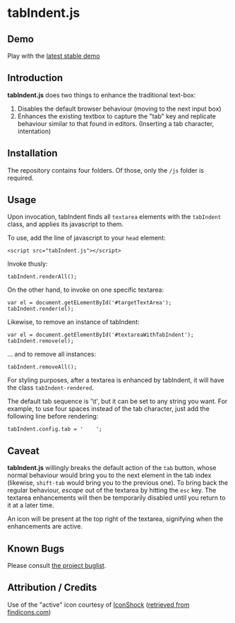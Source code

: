 tabIndent.js
================

## Demo

Play with the [latest stable demo](http://julianlam.github.com/tabIndent.js/)

## Introduction

**tabIndent.js** does two things to enhance the traditional text-box:

1. Disables the default browser behaviour (moving to the next input box)
2. Enhances the existing textbox to capture the "tab" key and replicate
behaviour similar to that found in editors. (Inserting a tab character,
intentation)

## Installation

The repository contains four folders. Of those, only the `/js` folder is
required.

## Usage

Upon invocation, tabIndent finds all `textarea` elements with the
`tabIndent` class, and applies its javascript to them.

To use, add the line of javascript to your `head` element:

    <script src="tabIndent.js"></script>

Invoke thusly:

    tabIndent.renderAll();

On the other hand, to invoke on one specific textarea:

    var el = document.getELementById('#targetTextArea');
    tabIndent.render(el);

Likewise, to remove an instance of tabIndent:

    var el = document.getElementById('#textareaWithTabIndent');
    tabIndent.remove(el);

... and to remove all instances:

    tabIndent.removeAll();

For styling purposes, after a textarea is enhanced by tabIndent, it will have
the class `tabIndent-rendered`.

The default tab sequence is '\t', but it can be set to any string you want. For
example, to use four spaces instead of the tab character, just add the following
line before rendering:

    tabIndent.config.tab = '    ';

## Caveat

**tabIndent.js** willingly breaks the default action of the `tab` button, whose
normal behaviour would bring you to the next element in the tab index (likewise,
`shift-tab` would bring you to the previous one). To bring back the regular
behaviour, *escape* out of the textarea by hitting the `esc` key. The textarea
enhancements will then be temporarily disabled until you return to it at a later
time.

An icon will be present at the top right of the textarea, signifying when the
enhancements are active.

## Known Bugs

Please consult [the project buglist](https://github.com/julianlam/tabIndent.js/issues).

## Attribution / Credits

Use of the "active" icon courtesy of [IconShock](http://www.iconshock.com/)
([retrieved from findicons.com](http://findicons.com/icon/499821/edit_gear?id=530587))
